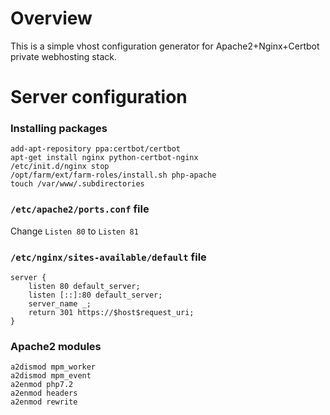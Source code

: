 # Overview

This is a simple vhost configuration generator for Apache2+Nginx+Certbot private webhosting stack.


# Server configuration

### Installing packages

```
add-apt-repository ppa:certbot/certbot
apt-get install nginx python-certbot-nginx
/etc/init.d/nginx stop
/opt/farm/ext/farm-roles/install.sh php-apache
touch /var/www/.subdirectories
```

### `/etc/apache2/ports.conf` file

Change `Listen 80` to `Listen 81`

### `/etc/nginx/sites-available/default` file

```
server {
    listen 80 default_server;
    listen [::]:80 default_server;
    server_name _;
    return 301 https://$host$request_uri;
}
```

### Apache2 modules

```
a2dismod mpm_worker
a2dismod mpm_event
a2enmod php7.2
a2enmod headers
a2enmod rewrite
```

